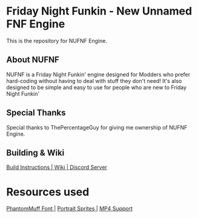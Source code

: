 # Friday Night Funkin - New Unnamed FNF Engine

This is the repository for NUFNF Engine.

## About NUFNF
 NUFNF is a Friday Night Funkin' engine designed for Modders who prefer hard-coding without having to deal with stuff they don't need!
 It's also designed to be simple and easy to use for people who are new to Friday Night Funkin'

## Special Thanks
 Special thanks to ThePercentageGuy for giving me ownership of NUFNF Engine.

## Building & Wiki
 [Build Instructions | ](https://github.com/SpunBlue/NUFNF/wiki/Build-Instructions) [Wiki | ](https://github.com/SpunBlue/NUFNF/wiki) [Discord Server](https://discord.gg/wdNrAPxcHN)
 
# Resources used
 [PhantomMuff Font |](https://gamebanana.com/tools/7763)  [ Portrait Sprites |](https://gamebanana.com/mods/44223) [ MP4 Support](https://github.com/brightfyregit/Friday-Night-Funkin-Mp4-Video-Support)
